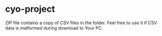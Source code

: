 # cyo-project

ZIP file contains a copy of CSV files in the folder.
Feel free to use it if CSV data is malformed during download to Your PC.
